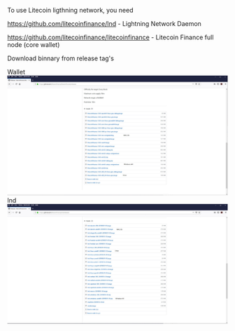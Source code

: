 To use Litecoin ligthning network, you need 

https://github.com/litecoinfinance/lnd - Lightning Network Daemon

https://github.com/litecoinfinance/litecoinfinance - Litecoin Finance full node (core wallet)


Download binnary from release tag's

Wallet
<img src="Downloadswallet.png">
lnd
<img src="Downloadslnd.png">
